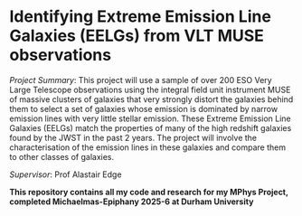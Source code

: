 # Identifying Extreme Emission Line Galaxies (EELGs) from VLT MUSE observations

_Project Summary_: This project will use a sample of over 200 ESO Very Large Telescope observations using the integral field unit instrument MUSE of massive clusters of galaxies that very strongly distort the galaxies behind them to select a set of galaxies whose emission is dominated by narrow emission lines with very little stellar emission. These Extreme Emission Line Galaxies (EELGs) match the properties of many of the high redshift galaxies found by the JWST in the past 2 years. The project will involve the characterisation of the emission lines in these galaxies and compare them to other classes of galaxies.

_Supervisor_: Prof Alastair Edge

__This repository contains all my code and research for my MPhys Project, completed Michaelmas-Epiphany 2025-6 at Durham University__
